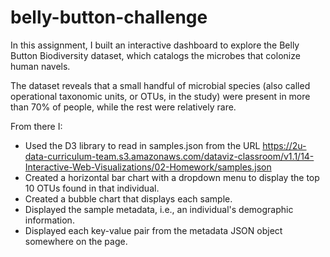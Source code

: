 # belly-button-challenge

In this assignment, I built an interactive dashboard to explore the Belly Button Biodiversity dataset, which catalogs the microbes that colonize human navels.

The dataset reveals that a small handful of microbial species (also called operational taxonomic units, or OTUs, in the study) were present in more than 70% of people, while the rest were relatively rare.

From there I:
- Used the D3 library to read in samples.json from the URL https://2u-data-curriculum-team.s3.amazonaws.com/dataviz-classroom/v1.1/14-Interactive-Web-Visualizations/02-Homework/samples.json
- Created a horizontal bar chart with a dropdown menu to display the top 10 OTUs found in that individual.
- Created a bubble chart that displays each sample.
- Displayed the sample metadata, i.e., an individual's demographic information.
- Displayed each key-value pair from the metadata JSON object somewhere on the page.


